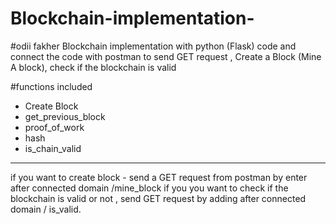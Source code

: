 # Blockchain-implementation-
#odii fakher
Blockchain implementation  with python (Flask) code and connect the code with postman to send GET request , Create a Block (Mine A block),  check if the blockchain is valid  

#functions included 

- Create Block
- get_previous_block
- proof_of_work
- hash
- is_chain_valid
----------------------------

if you want to create block - send a GET request from postman by enter after connected domain   /mine_block
if you you want to check if the blockchain is valid or not , send GET request by adding after connected domain  / is_valid.

